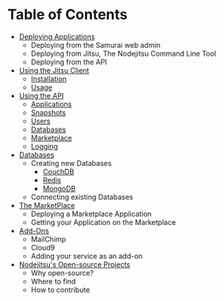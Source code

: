 
# Table of Contents

- [Deploying Applications](#Deploying_Applications)
   - Deploying from the Samurai web admin
   - Deploying from Jitsu, The Nodejitsu Command Line Tool
   - Deploying from the API
- [Using the Jitsu Client](Using_The_Jitsu_Client.md)
    - [Installation]()
    - [Usage]()
- [Using the API](#Using_The_API)
    - [Applications](#Applications)
    - [Snapshots](#Snapshots)
    - [Users](#User)
    - [Databases](#Database)
    - [Marketplace](#Marketplace)
    - [Logging](#Logging)
- [Databases](Setting_Up_Databases.md)
    - Creating new Databases
        - [CouchDB]()
        - [Redis]()
        - [MongoDB]()
    - Connecting existing Databases
- [The MarketPlace](The_Marketplace.md)
   - Deploying a Marketplace Application
   - Getting your Application on the Marketplace
- [Add-Ons](Add_Ons.md)
    - MailChimp
    - Cloud9
    - Adding your service as an add-on
- [Nodejitsu's Open-source Projects](Open_source_Projects.md)
    - Why open-source?
    - Where to find
    - How to contribute

